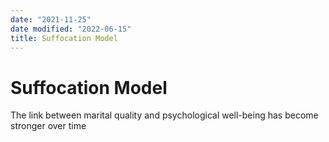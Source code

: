 ```yaml
---
date: "2021-11-25"
date modified: "2022-06-15"
title: Suffocation Model
---
```


# Suffocation Model
The link between marital quality and psychological well-being has become stronger over time
